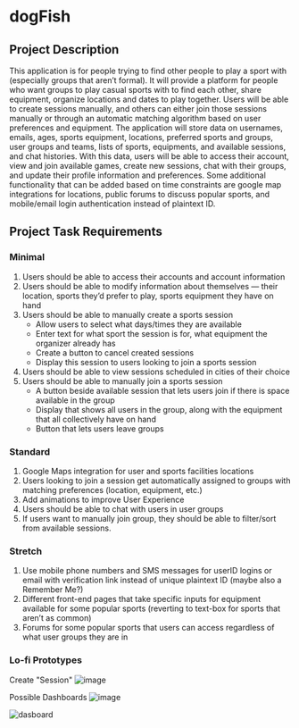 # dogFish

## Project Description

This application is for people trying to find other people to play a sport with (especially groups that aren’t formal). It will provide a platform for people who want groups to play casual sports with to find each other, share equipment, organize locations and dates to play together. Users will be able to create sessions manually, and others can either join those sessions manually or through an automatic matching algorithm based on user preferences and equipment. The application will store data on usernames, emails, ages, sports equipment, locations, preferred sports and groups, user groups and teams, lists of sports, equipments, and available sessions, and chat histories. With this data, users will be able to access their account, view and join available games, create new sessions, chat with their groups, and update their profile information and preferences. Some additional functionality that can be added based on time constraints are google map integrations for locations, public forums to discuss popular sports, and mobile/email login authentication instead of plaintext ID.

## Project Task Requirements

### Minimal

1. Users should be able to access their accounts and account information
2. Users should be able to modify information about themselves — their location, sports they’d prefer to play, sports equipment they have on hand
3. Users should be able to manually create a sports session
    - Allow users to select what days/times they are available
    - Enter text for what sport the session is for, what equipment the organizer already has
    - Create a button to cancel created sessions
    - Display this session to users looking to join a sports session
4. Users should be able to view sessions scheduled in cities of their choice
5. Users should be able to manually join a sports session
    - A button beside available session that lets users join if there is space available in the group 
    - Display that shows all users in the group, along with the equipment that all collectively have on hand
    - Button that lets users leave groups

### Standard

1. Google Maps integration for user and sports facilities locations
2. Users looking to join a session get automatically assigned to groups with matching preferences (location, equipment, etc.)
3. Add animations to improve User Experience
4. Users should be able to chat with users in user groups
5. If users want to manually join group, they should be able to filter/sort from available sessions.

### Stretch

1. Use mobile phone numbers and SMS messages for userID logins or email with verification link instead of unique plaintext ID (maybe also a Remember Me?)
2. Different front-end pages that take specific inputs for equipment available for some popular sports (reverting to text-box for sports that aren’t as common)
3. Forums for some popular sports that users can access regardless of what user groups they are in


### Lo-fi Prototypes

Create "Session"
![image](https://github.com/srujanr40/dogfish/assets/54603297/5f81141c-f6e8-4f4a-b893-e009d0f8f6d5)

Possible Dashboards
![image](https://github.com/srujanr40/dogfish/assets/54603297/7e5a90c6-00cd-47e0-bdad-1996e6627f34)

![dasboard](https://github.com/srujanr40/dogfish/assets/13267569/8fb99365-71ff-4136-b61b-adb430ba0d69)




